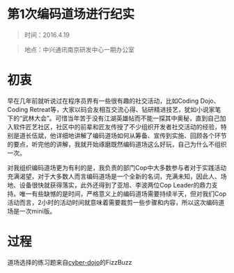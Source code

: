 第1次编码道场进行纪实
=====================

> 时间：2016.4.19

> 地点：中兴通讯南京研发中心一期办公室

# 初衷
早在几年前就听说过在程序员界有一些很有趣的社交活动，比如Coding Dojo、Coding Retreat等，大家以码会友相互交流心得、钻研精进技艺，犹如小说家笔下的“武林大会”。可惜当年苦于没有江湖英雄帖而不能一探其中奥秘，直到自己加入软件匠艺社区，社区中的前辈和匠友传授了不少组织开发者社交活动的经验，特别是道长伍斌，他详细地讲解了编码道场如何从筹备、宣传到实施、回顾各个环节的要点，听完他的讲解，我就开始琢磨既然编码道场这么好玩，自己为什么不组织一次。

对我组织编码道场更为有利的是，我负责的部门Cop中大多数参与者对于实践活动充满渴望，对于大多数人而言编码道场是一个全新的名词，充满未知，因此人、场地、设备很快就获得落实，此外还得到了亚旭、李波两位Cop Leader的鼎力支持。唯一有些缺憾的是时间，严格意义上的编码道场需要持续半天，但对我们Cop活动而言，2小时的活动时间就意味着需要裁剪一些步骤和内容，所以这次编码道场是一次mini版。

# 过程
道场选择的练习题来自[cyber-dojo](http://cyber-dojo.org/)的FizzBuzz

